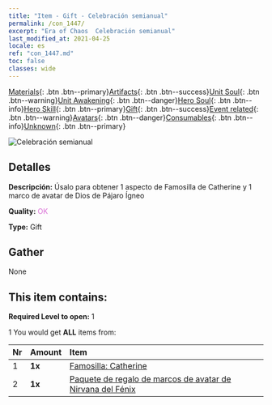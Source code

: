 ```yaml
---
title: "Item - Gift - Celebración semianual"
permalink: /con_1447/
excerpt: "Era of Chaos  Celebración semianual"
last_modified_at: 2021-04-25
locale: es
ref: "con_1447.md"
toc: false
classes: wide
---
```

 [Materials](/ItemsES/){: .btn .btn--primary}[Artifacts](/ItemsES/Artifacts/){: .btn .btn--success}[Unit Soul](/ItemsES/UnitSoul/){: .btn .btn--warning}[Unit Awakening](/ItemsES/UnitAwakening/){: .btn .btn--danger}[Hero Soul](/ItemsES/HeroSoul/){: .btn .btn--info}[Hero Skill](/ItemsES/HeroSkill/){: .btn .btn--primary}[Gift](/ItemsES/Gift/){: .btn .btn--success}[Event related](/ItemsES/Events/){: .btn .btn--warning}[Avatars](/ItemsES/Avatars/){: .btn .btn--danger}[Consumables](/ItemsES/Consumables/){: .btn .btn--info}[Unknown](/ItemsES/Unknown/){: .btn .btn--primary}

 ![Celebración semianual](/images/t/i_907028.png)

## Detalles
 **Descripción:** Úsalo para obtener 1 aspecto de Famosilla de Catherine y 1 marco de avatar de Dios de Pájaro Ígneo

 **Quality:** <span style="color: #DA70D6">OK</span>

 **Type:** Gift

## Gather

  None

## This item contains:

 **Required Level to open:** 1

 1 You would get **ALL** items  from:

  | Nr | Amount |     Item    |
  |:---|:-------|:------------|
  | 1 |  **1x** | [Famosilla: Catherine](/ItemsES/con_1031/) |  | 
  | 2 |  **1x** | [Paquete de regalo de marcos de avatar de Nirvana del Fénix](/ItemsES/con_618/) |  | 

